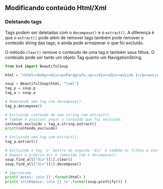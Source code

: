 ## Modificando conteúdo Html/Xml
  
### Deletando tags
  
Tags podem ser deletadas com o `decompose()` e o `extract()`. A diferença é que o `extract()` pode além de remover tags também pode remover o conteúdo string das tags; e ainda pode armazenar o que foi excluído.  
  
O método `clear()` remove o conteúdo de uma tag e também seus filhos. O conteúdo pode ser tanto um objeto Tag quanto um NavigationString.  
  
```py
from bs4 import BeautifulSoup

html = "<html><body><div><p>Parágrafo.<p></div><div><a>Link 1</a><a>Link 2</a></div></body></html>"

soup = BeautifulSoup(html, "lxml")
tag_p = soup.p
tag_a = soup.a

# Removendo uma tag com decompose().
tag_p.decompose()

# Excluindo conteúdo de uma string com extract().
# Também é possível pegar o conteúdo que foi excluído.
conteudo_excluido = tag_a.string.extract()
print(conteudo_excluido)

# Excluindo uma tag com extract().
tag_a.extract()

# Excluindo a tag 'a' dentro da segunda 'div' e também os filhos e conteúdo dela.
# Depois a própria div é removida com o decompose().
soup.find_all("div")[1].clear()
soup.find_all("div")[1].decompose()

# Imprimindo
print('Antes: \n\n {}'.format(html) )
print('\n\nDepois: \n\n {} \n'.format(soup.prettify()) )

```
